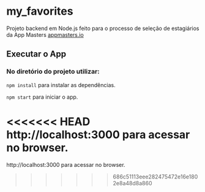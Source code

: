 # my_favorites

Projeto backend em Node.js feito para o processo de seleção de estagiários da App Masters [appmasters.io](appmasters.io)

## Executar o App

### No diretório do projeto utilizar:

`npm install` para instalar as dependências.

`npm start` para iniciar o app.

<<<<<<< HEAD
http://localhost:3000 para acessar no browser.
=======
http://localhost:3000 para acessar no browser.
>>>>>>> 686c51113eee282475472e16e1802e8a48d8a860
